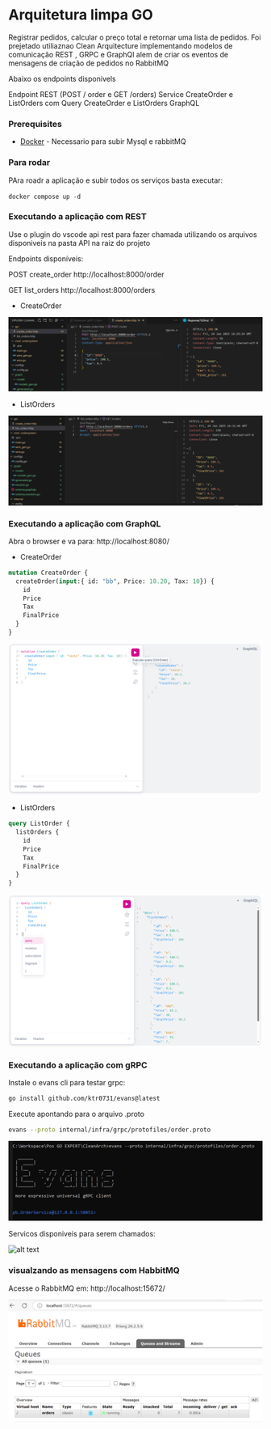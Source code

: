 # Arquitetura limpa GO

Registrar pedidos, calcular o preço total e retornar uma lista de pedidos. Foi prejetado utiliaznao Clean Arquitecture implementando modelos de comunicação REST , GRPC e GraphQl alem de criar os eventos de  mensagens de criação de pedidos no RabbitMQ 

Abaixo os endpoints disponivels

Endpoint REST (POST / order e GET /orders)
Service CreateOrder e ListOrders com 
Query CreateOrder e ListOrders GraphQL


### Prerequisites

- [Docker]([https://www.docker.com/) - Necessario para subir Mysql e rabbitMQ

### Para rodar

PAra roadr a aplicação e subir todos os serviços basta executar:

`docker compose up -d`

### Executando a aplicação com REST 

Use o plugin do vscode api rest para fazer chamada utilizando os arquivos disponiveis na pasta API na raiz do projeto

Endpoints disponíveis:

POST create_order http://localhost:8000/order

GET list_orders http://localhost:8000/orders

- CreateOrder

![alt text](https://github.com/maxnet04/CleanArch/blob/main/images/rest-1.PNG)

- ListOrders

![alt text](https://github.com/maxnet04/CleanArch/blob/main/images/rest-2.PNG)


### Executando a aplicação com GraphQL

Abra o browser e va para: http://localhost:8080/

- CreateOrder

```graphql
mutation CreateOrder {
  createOrder(input:{ id: "bb", Price: 10.20, Tax: 10}) {
    id
    Price
    Tax
    FinalPrice
  }
}
```

![alt text](https://github.com/maxnet04/CleanArch/blob/main/images/graphi-1.PNG)

- ListOrders

```graphql
query ListOrder {
  listOrders {
    id
    Price
    Tax
    FinalPrice
  }
}
```

![alt text](https://github.com/maxnet04/CleanArch/blob/main/images/graphi-2.PNG)

### Executando a aplicação com gRPC

Instale o evans cli para testar grpc:
```bash
go install github.com/ktr0731/evans@latest
```

Execute apontando para o arquivo .proto
```bash
evans --proto internal/infra/grpc/protofiles/order.proto
```

![alt text](https://github.com/maxnet04/CleanArch/blob/main/images/grpc2.PNG)


Servicos disponiveis para serem chamados:

![alt text](https://github.com/maxnet04/CleanArch/blob/main/images/grpc1.PNG)


### visualzando as mensagens com HabbitMQ

Acesse o RabbitMQ em: http://localhost:15672/

![alt text](https://github.com/maxnet04/CleanArch/blob/main/images/rabbit.PNG)